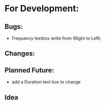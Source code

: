 # For Development:

##  Bugs:

- Frequency textbox write from (Right to Left)

## Changes:



## Planned Future:

- add a Duration text box to change 

## Idea

